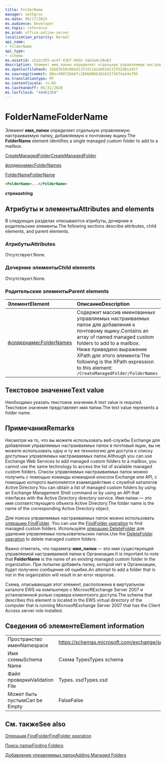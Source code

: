 ```yaml
---
title: FolderName
manager: sethgros
ms.date: 09/17/2015
ms.audience: Developer
ms.topic: reference
ms.prod: office-online-server
localization_priority: Normal
api_name:
- FolderName
api_type:
- schema
ms.assetid: c5a2cd55-ac47-43bf-94b5-3ab3a4c28a62
description: Элемент имя_папки определяет отдельную управляемую настраиваемую папку, добавляемую к почтовому ящику.
ms.openlocfilehash: 1bb63e50c06e81337d1142a6624213fb2db12457
ms.sourcegitcommit: 88ec988f2bb67c1866d06b361615f3674a24e795
ms.translationtype: MT
ms.contentlocale: ru-RU
ms.lasthandoff: 05/31/2020
ms.locfileid: "44461354"
---
```

# <a name="foldername"></a><span data-ttu-id="1fa47-103">FolderName</span><span class="sxs-lookup"><span data-stu-id="1fa47-103">FolderName</span></span>

<span data-ttu-id="1fa47-104">Элемент **имя_папки** определяет отдельную управляемую настраиваемую папку, добавляемую к почтовому ящику.</span><span class="sxs-lookup"><span data-stu-id="1fa47-104">The **FolderName** element identifies a single managed custom folder to add to a mailbox.</span></span> 
  
[<span data-ttu-id="1fa47-105">CreateManagedFolder</span><span class="sxs-lookup"><span data-stu-id="1fa47-105">CreateManagedFolder</span></span>](createmanagedfolder.md)
  
[<span data-ttu-id="1fa47-106">фолдернамес</span><span class="sxs-lookup"><span data-stu-id="1fa47-106">FolderNames</span></span>](foldernames.md)
  
[<span data-ttu-id="1fa47-107">FolderName</span><span class="sxs-lookup"><span data-stu-id="1fa47-107">FolderName</span></span>](foldername.md)
  
```xml
<FolderName>...</FolderName>
```

 <span data-ttu-id="1fa47-108">**строка**</span><span class="sxs-lookup"><span data-stu-id="1fa47-108">**string**</span></span>
## <a name="attributes-and-elements"></a><span data-ttu-id="1fa47-109">Атрибуты и элементы</span><span class="sxs-lookup"><span data-stu-id="1fa47-109">Attributes and elements</span></span>

<span data-ttu-id="1fa47-110">В следующих разделах описываются атрибуты, дочерние и родительские элементы.</span><span class="sxs-lookup"><span data-stu-id="1fa47-110">The following sections describe attributes, child elements, and parent elements.</span></span>
  
### <a name="attributes"></a><span data-ttu-id="1fa47-111">Атрибуты</span><span class="sxs-lookup"><span data-stu-id="1fa47-111">Attributes</span></span>

<span data-ttu-id="1fa47-112">Отсутствуют.</span><span class="sxs-lookup"><span data-stu-id="1fa47-112">None.</span></span>
  
### <a name="child-elements"></a><span data-ttu-id="1fa47-113">Дочерние элементы</span><span class="sxs-lookup"><span data-stu-id="1fa47-113">Child elements</span></span>

<span data-ttu-id="1fa47-114">Отсутствуют.</span><span class="sxs-lookup"><span data-stu-id="1fa47-114">None.</span></span>
  
### <a name="parent-elements"></a><span data-ttu-id="1fa47-115">Родительские элементы</span><span class="sxs-lookup"><span data-stu-id="1fa47-115">Parent elements</span></span>

|<span data-ttu-id="1fa47-116">**Элемент**</span><span class="sxs-lookup"><span data-stu-id="1fa47-116">**Element**</span></span>|<span data-ttu-id="1fa47-117">**Описание**</span><span class="sxs-lookup"><span data-stu-id="1fa47-117">**Description**</span></span>|
|:-----|:-----|
|[<span data-ttu-id="1fa47-118">фолдернамес</span><span class="sxs-lookup"><span data-stu-id="1fa47-118">FolderNames</span></span>](foldernames.md) <br/> |<span data-ttu-id="1fa47-119">Содержит массив именованных управляемых настраиваемых папок для добавления к почтовому ящику.</span><span class="sxs-lookup"><span data-stu-id="1fa47-119">Contains an array of named managed custom folders to add to a mailbox.</span></span>  <br/> <span data-ttu-id="1fa47-120">Ниже приведено выражение XPath для этого элемента:</span><span class="sxs-lookup"><span data-stu-id="1fa47-120">The following is the XPath expression to this element:</span></span>  <br/>  `/CreateManagedFolder/FolderNames` <br/> |
   
## <a name="text-value"></a><span data-ttu-id="1fa47-121">Текстовое значение</span><span class="sxs-lookup"><span data-stu-id="1fa47-121">Text value</span></span>

<span data-ttu-id="1fa47-122">Необходимо указать текстовое значение.</span><span class="sxs-lookup"><span data-stu-id="1fa47-122">A text value is required.</span></span> <span data-ttu-id="1fa47-123">Текстовое значение представляет имя папки.</span><span class="sxs-lookup"><span data-stu-id="1fa47-123">The text value represents a folder name.</span></span>
  
## <a name="remarks"></a><span data-ttu-id="1fa47-124">Примечания</span><span class="sxs-lookup"><span data-stu-id="1fa47-124">Remarks</span></span>

<span data-ttu-id="1fa47-125">Несмотря на то, что вы можете использовать веб-службы Exchange для добавления управляемых настраиваемых папок в почтовый ящик, вы не можете использовать одну и ту же технологию для доступа к списку доступных управляемых настраиваемых папок.</span><span class="sxs-lookup"><span data-stu-id="1fa47-125">Although you can use Exchange Web Services to add managed custom folders to a mailbox, you cannot use the same technology to access the list of available managed custom folders.</span></span> <span data-ttu-id="1fa47-126">Список управляемых настраиваемых папок можно получить с помощью команды командной консоли Exchange или API, с помощью которого выполняется взаимодействие с службой каталогов Active Directory.</span><span class="sxs-lookup"><span data-stu-id="1fa47-126">You can obtain a list of managed custom folders by using an Exchange Management Shell command or by using an API that interfaces with the Active Directory directory service.</span></span> <span data-ttu-id="1fa47-127">Имя папки — это имя соответствующего объекта Active Directory.</span><span class="sxs-lookup"><span data-stu-id="1fa47-127">The folder name is the name of the corresponding Active Directory object.</span></span>
  
<span data-ttu-id="1fa47-128">Для поиска управляемых настраиваемых папок можно использовать [операцию FindFolder](findfolder-operation.md) .</span><span class="sxs-lookup"><span data-stu-id="1fa47-128">You can use the [FindFolder operation](findfolder-operation.md) to find managed custom folders.</span></span> <span data-ttu-id="1fa47-129">Используйте [операцию DeleteFolder](deletefolder-operation.md) для удаления управляемых пользовательских папок.</span><span class="sxs-lookup"><span data-stu-id="1fa47-129">Use the [DeleteFolder operation](deletefolder-operation.md) to delete managed custom folders.</span></span> 
  
<span data-ttu-id="1fa47-130">Важно отметить, что параметр **имя_папки** — это имя существующей управляемой настраиваемой папки в Организации.</span><span class="sxs-lookup"><span data-stu-id="1fa47-130">It is important to note that **FolderName** is the name of an existing managed custom folder in the organization.</span></span> <span data-ttu-id="1fa47-131">При попытке добавить папку, которой нет в Организации, будет получено сообщение об ошибке.</span><span class="sxs-lookup"><span data-stu-id="1fa47-131">An attempt to add a folder that is not in the organization will result in an error response.</span></span> 
  
<span data-ttu-id="1fa47-132">Схема, описывающая этот элемент, расположена в виртуальном каталоге EWS на компьютере с MicrosoftExchange Server 2007 и установленной ролью сервера клиентского доступа.</span><span class="sxs-lookup"><span data-stu-id="1fa47-132">The schema that describes this element is located in the EWS virtual directory of the computer that is running MicrosoftExchange Server 2007 that has the Client Access server role installed.</span></span>
  
## <a name="element-information"></a><span data-ttu-id="1fa47-133">Сведения об элементе</span><span class="sxs-lookup"><span data-stu-id="1fa47-133">Element information</span></span>

|||
|:-----|:-----|
|<span data-ttu-id="1fa47-134">Пространство имен</span><span class="sxs-lookup"><span data-stu-id="1fa47-134">Namespace</span></span>  <br/> |https://schemas.microsoft.com/exchange/services/2006/types  <br/> |
|<span data-ttu-id="1fa47-135">Имя схемы</span><span class="sxs-lookup"><span data-stu-id="1fa47-135">Schema Name</span></span>  <br/> |<span data-ttu-id="1fa47-136">Схема Types</span><span class="sxs-lookup"><span data-stu-id="1fa47-136">Types schema</span></span>  <br/> |
|<span data-ttu-id="1fa47-137">Файл проверки</span><span class="sxs-lookup"><span data-stu-id="1fa47-137">Validation File</span></span>  <br/> |<span data-ttu-id="1fa47-138">Types. xsd</span><span class="sxs-lookup"><span data-stu-id="1fa47-138">Types.xsd</span></span>  <br/> |
|<span data-ttu-id="1fa47-139">Может быть пустым</span><span class="sxs-lookup"><span data-stu-id="1fa47-139">Can be Empty</span></span>  <br/> |<span data-ttu-id="1fa47-140">False</span><span class="sxs-lookup"><span data-stu-id="1fa47-140">False</span></span>  <br/> |
   
## <a name="see-also"></a><span data-ttu-id="1fa47-141">См. также</span><span class="sxs-lookup"><span data-stu-id="1fa47-141">See also</span></span>



[<span data-ttu-id="1fa47-142">Операция FindFolder</span><span class="sxs-lookup"><span data-stu-id="1fa47-142">FindFolder operation</span></span>](findfolder-operation.md)


[<span data-ttu-id="1fa47-143">Поиск папок</span><span class="sxs-lookup"><span data-stu-id="1fa47-143">Finding Folders</span></span>](https://msdn.microsoft.com/library/9124d868-017a-43f0-b915-5c0082cacec9%28Office.15%29.aspx)
  
[<span data-ttu-id="1fa47-144">Добавление управляемых папок</span><span class="sxs-lookup"><span data-stu-id="1fa47-144">Adding Managed Folders</span></span>](https://msdn.microsoft.com/library/846658c6-7043-40fb-8439-19f97c2a967f%28Office.15%29.aspx)

